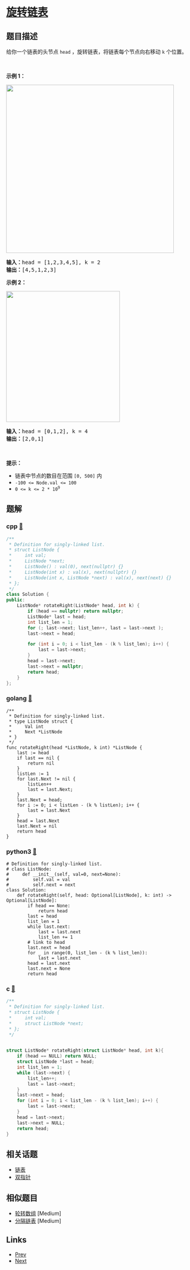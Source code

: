 
# [旋转链表](https://leetcode-cn.com/problems/rotate-list)

## 题目描述

<p>给你一个链表的头节点 <code>head</code> ，旋转链表，将链表每个节点向右移动&nbsp;<code>k</code><em>&nbsp;</em>个位置。</p>

<p>&nbsp;</p>

<p><strong>示例 1：</strong></p>
<img alt="" src="https://assets.leetcode.com/uploads/2020/11/13/rotate1.jpg" style="width: 450px;" />
<pre>
<strong>输入：</strong>head = [1,2,3,4,5], k = 2
<strong>输出：</strong>[4,5,1,2,3]
</pre>

<p><strong>示例 2：</strong></p>
<img alt="" src="https://assets.leetcode.com/uploads/2020/11/13/roate2.jpg" style="width: 305px; height: 350px;" />
<pre>
<strong>输入：</strong>head = [0,1,2], k = 4
<strong>输出：</strong>[2,0,1]
</pre>

<p>&nbsp;</p>

<p><strong>提示：</strong></p>

<ul>
	<li>链表中节点的数目在范围 <code>[0, 500]</code> 内</li>
	<li><code>-100 &lt;= Node.val &lt;= 100</code></li>
	<li><code>0 &lt;= k &lt;= 2 * 10<sup>9</sup></code></li>
</ul>


## 题解

### cpp [🔗](rotate-list.cpp) 
```cpp
/**
 * Definition for singly-linked list.
 * struct ListNode {
 *     int val;
 *     ListNode *next;
 *     ListNode() : val(0), next(nullptr) {}
 *     ListNode(int x) : val(x), next(nullptr) {}
 *     ListNode(int x, ListNode *next) : val(x), next(next) {}
 * };
 */
class Solution {
public:
    ListNode* rotateRight(ListNode* head, int k) {
        if (head == nullptr) return nullptr;
        ListNode* last = head;
        int list_len = 1;
        for (; last->next; list_len++, last = last->next );
        last->next = head;

        for (int i = 0; i < list_len - (k % list_len); i++) {
            last = last->next;
        }
        head = last->next;
        last->next = nullptr;
        return head;
    }
};
```
### golang [🔗](rotate-list.go) 
```golang
/**
 * Definition for singly-linked list.
 * type ListNode struct {
 *     Val int
 *     Next *ListNode
 * }
 */
func rotateRight(head *ListNode, k int) *ListNode {
    last := head
    if last == nil {
        return nil
    }
    listLen := 1
    for last.Next != nil {
        listLen++
        last = last.Next;
    }
    last.Next = head;
    for i := 0; i < listLen - (k % listLen); i++ {
        last = last.Next
    }
    head = last.Next
    last.Next = nil
    return head 
}
```
### python3 [🔗](rotate-list.py) 
```python3
# Definition for singly-linked list.
# class ListNode:
#     def __init__(self, val=0, next=None):
#         self.val = val
#         self.next = next
class Solution:
    def rotateRight(self, head: Optional[ListNode], k: int) -> Optional[ListNode]:
        if head == None:
            return head
        last = head
        list_len = 1
        while last.next:
            last = last.next
            list_len += 1
        # link to head
        last.next = head
        for _ in range(0, list_len - (k % list_len)):
            last = last.next
        head = last.next
        last.next = None
        return head
```
### c [🔗](rotate-list.c) 
```c
/**
 * Definition for singly-linked list.
 * struct ListNode {
 *     int val;
 *     struct ListNode *next;
 * };
 */


struct ListNode* rotateRight(struct ListNode* head, int k){
    if (head == NULL) return NULL;
    struct ListNode *last = head;
    int list_len = 1;
    while (last->next) {
        list_len++;
        last = last->next;
    }
    last->next = head;
    for (int i = 0; i < list_len - (k % list_len); i++) {
        last = last->next;
    }
    head = last->next;
    last->next = NULL;
    return head;
}
```


## 相关话题

- [链表](../../tags/linked-list.md) 
- [双指针](../../tags/two-pointers.md) 


## 相似题目

- [轮转数组](../rotate-array/README.md)  [Medium] 
- [分隔链表](../split-linked-list-in-parts/README.md)  [Medium] 


## Links

- [Prev](../spiral-matrix-ii/README.md) 
- [Next](../unique-paths/README.md) 

